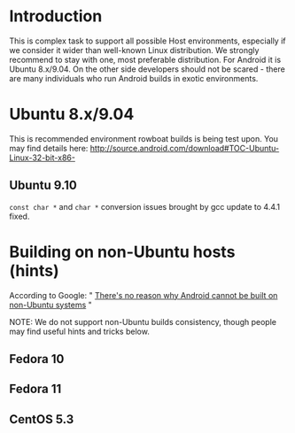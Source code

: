# Introduction #

This is complex task to support all possible Host environments, especially if we consider it wider than well-known Linux distribution. We strongly recommend to stay with one, most preferable distribution. For Android it is Ubuntu 8.x/9.04. On the other side developers should not be scared - there are many individuals who run Android builds in exotic environments.

# Ubuntu 8.x/9.04 #

This is recommended environment rowboat builds is being test upon.
You may find details here: http://source.android.com/download#TOC-Ubuntu-Linux-32-bit-x86-

## Ubuntu 9.10 ##

`const char *` and `char *` conversion issues brought by gcc update to 4.4.1 fixed.

# Building on non-Ubuntu hosts (hints) #
According to Google: " [There's no reason why Android cannot be built on non-Ubuntu systems](http://source.android.com/download#TOC-Other-Linux) "

NOTE: We do not support non-Ubuntu builds consistency, though people may find useful hints and tricks below.

## Fedora 10 ##

## Fedora 11 ##

## CentOS 5.3 ##